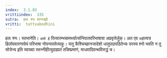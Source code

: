 ```yaml
---
index:  3.1.83
vrittiindex:  335
sutra:  हलः श्नः शानज्झौ
vritti:  tattvabodhini 
---
```


हलः श्नः। स्तभानेति। `अतो हे` रित्यारम्भसामर्थ्यात्संनिपातपरिभाषाया अप्रवृत्तेर्लुक्। अत एव `जही`त्यत्र हिलोपवारणायेयं परिभाषा नोपन्यस्तेत्याहुः। यत्तु कैश्चिच्छानजादेशो धातुपाठपठितेभ्यः परस्य श्नो भवति न तु सोत्रेभ्य इति व्याख्या स्तभ्नीहीत्युदाह्मतं तन्निष्प्रमाणं, माधवादिग्रन्थविरुद्धं च।

